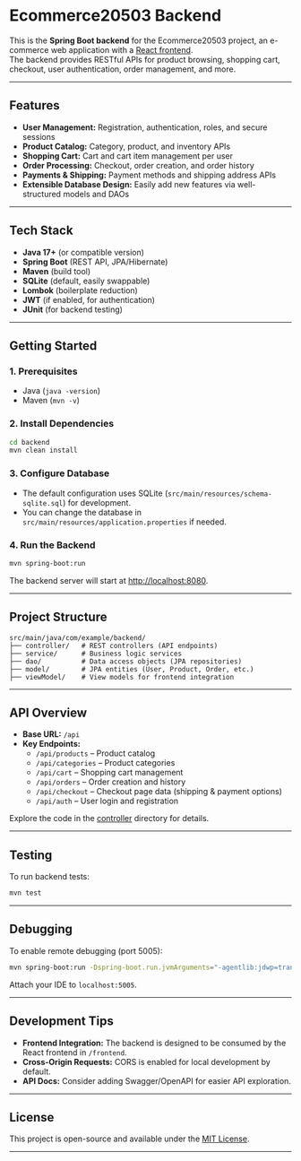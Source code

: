 # Ecommerce20503 Backend

This is the **Spring Boot backend** for the Ecommerce20503 project, an e-commerce web application with a [React frontend](../frontend/README.md).  
The backend provides RESTful APIs for product browsing, shopping cart, checkout, user authentication, order management, and more.

---

## Features

- **User Management:** Registration, authentication, roles, and secure sessions
- **Product Catalog:** Category, product, and inventory APIs
- **Shopping Cart:** Cart and cart item management per user
- **Order Processing:** Checkout, order creation, and order history
- **Payments & Shipping:** Payment methods and shipping address APIs
- **Extensible Database Design:** Easily add new features via well-structured models and DAOs

---

## Tech Stack

- **Java 17+** (or compatible version)
- **Spring Boot** (REST API, JPA/Hibernate)
- **Maven** (build tool)
- **SQLite** (default, easily swappable)
- **Lombok** (boilerplate reduction)
- **JWT** (if enabled, for authentication)
- **JUnit** (for backend testing)

---

## Getting Started

### 1. Prerequisites

- Java (`java -version`)
- Maven (`mvn -v`)

### 2. Install Dependencies

```bash
cd backend
mvn clean install
```

### 3. Configure Database

- The default configuration uses SQLite (`src/main/resources/schema-sqlite.sql`) for development.
- You can change the database in `src/main/resources/application.properties` if needed.

### 4. Run the Backend

```bash
mvn spring-boot:run
```

The backend server will start at [http://localhost:8080](http://localhost:8080).

---

## Project Structure

```
src/main/java/com/example/backend/
├── controller/   # REST controllers (API endpoints)
├── service/      # Business logic services
├── dao/          # Data access objects (JPA repositories)
├── model/        # JPA entities (User, Product, Order, etc.)
├── viewModel/    # View models for frontend integration
```

---

## API Overview

- **Base URL:** `/api`
- **Key Endpoints:**
    - `/api/products` – Product catalog
    - `/api/categories` – Product categories
    - `/api/cart` – Shopping cart management
    - `/api/orders` – Order creation and history
    - `/api/checkout` – Checkout page data (shipping & payment options)
    - `/api/auth` – User login and registration

Explore the code in the [controller](./src/main/java/com/example/backend/controller/) directory for details.

---

## Testing

To run backend tests:

```bash
mvn test
```

---

## Debugging

To enable remote debugging (port 5005):

```bash
mvn spring-boot:run -Dspring-boot.run.jvmArguments="-agentlib:jdwp=transport=dt_socket,server=y,suspend=n,address=5005"
```

Attach your IDE to `localhost:5005`.

---

## Development Tips

- **Frontend Integration:** The backend is designed to be consumed by the React frontend in `/frontend`.
- **Cross-Origin Requests:** CORS is enabled for local development by default.
- **API Docs:** Consider adding Swagger/OpenAPI for easier API exploration.

---

## License

This project is open-source and available under the [MIT License](../LICENSE).

---